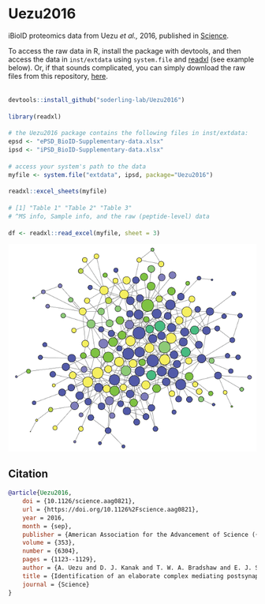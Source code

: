 # Uezu2016

iBioID proteomics data from Uezu _et al.,_ 2016, published in
[Science](https://science.sciencemag.org/content/353/6304/1123.full).

To access the raw data in R, install the package with devtools, and then access
the data in `inst/extdata` using `system.file` and
[readxl](https://readxl.tidyverse.org/) (see example below). Or, if that sounds
complicated, you can simply download the raw files from this repository,
[here](./inst/extdata).

```R

devtools::install_github("soderling-lab/Uezu2016")

library(readxl)

# the Uezu2016 package contains the following files in inst/extdata:
epsd <- "ePSD_BioID-Supplementary-data.xlsx"
ipsd <- "iPSD_BioID-Supplementary-data.xlsx"

# access your system's path to the data
myfile <- system.file("extdata", ipsd, package="Uezu2016")

readxl::excel_sheets(myfile)

# [1] "Table 1" "Table 2" "Table 3" 
# ^MS info, Sample info, and the raw (peptide-level) data

df <- readxl::read_excel(myfile, sheet = 3) 

```

![ipsd](./ipsd.png)


## Citation

```BibTeX
@article{Uezu2016,
	doi = {10.1126/science.aag0821},
	url = {https://doi.org/10.1126%2Fscience.aag0821},
	year = 2016,
	month = {sep},
	publisher = {American Association for the Advancement of Science ({AAAS})},
	volume = {353},
	number = {6304},
	pages = {1123--1129},
	author = {A. Uezu and D. J. Kanak and T. W. A. Bradshaw and E. J. Soderblom and C. M. Catavero and A. C. Burette and R. J. Weinberg and S. H. Soderling},
	title = {Identification of an elaborate complex mediating postsynaptic inhibition},
	journal = {Science}
}
```
